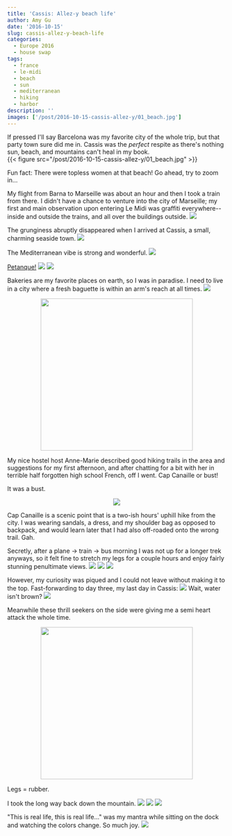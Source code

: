 ```yaml
---
title: 'Cassis: Allez-y beach life'
author: Amy Gu
date: '2016-10-15'
slug: cassis-allez-y-beach-life
categories:
  - Europe 2016
  - house swap
tags:
  - france
  - le-midi
  - beach
  - sun
  - mediterranean
  - hiking
  - harbor
description: ''
images: ['/post/2016-10-15-cassis-allez-y/01_beach.jpg']
---
```


If pressed I'll say Barcelona was my favorite city of the whole trip, but that party town sure did me in. Cassis was the *perfect* respite as there's nothing sun, beach, and mountains can't heal in my book.  
{{< figure src="/post/2016-10-15-cassis-allez-y/01_beach.jpg" >}}

<!--more-->

Fun fact: There were topless women at that beach! Go ahead, try to zoom in...

My flight from Barna to Marseille was about an hour and then I took a train from there. I didn't have a chance to venture into the city of Marseille; my first and main observation upon entering Le Midi was graffiti everywhere--inside and outside the trains, and all over the buildings outside. 
![](/post/2016-10-15-cassis-allez-y/02_train.jpg)

The grunginess abruptly disappeared when I arrived at Cassis, a small, charming seaside town. 
![](/post/2016-10-15-cassis-allez-y/03_cassis.jpg)

The Mediterranean vibe is strong and wonderful. 
![](/post/2016-10-15-cassis-allez-y/04_harbor_sun.jpg)

[Petanque!](https://en.wikipedia.org/wiki/P%C3%A9tanque)
![](/post/2016-10-15-cassis-allez-y/05_petanque.jpg)
![](/post/2016-10-15-cassis-allez-y/06_french_style.jpg)

Bakeries are my favorite places on earth, so I was in paradise. I need to live in a city where a fresh baguette is within an arm's reach at all times.
![](/post/2016-10-15-cassis-allez-y/07_bakery_street.jpg)
<p style='text-align:center;'><img src='/post/2016-10-15-cassis-allez-y/08_cassis2.jpg' width='350'></p>

My nice hostel host Anne-Marie described good hiking trails in the area and suggestions for my first afternoon, and after chatting for a bit with her in terrible half forgotten high school French, off I went. Cap Canaille or bust!

It was a bust.
<p style='text-align:center;'><img src='/post/2016-10-15-cassis-allez-y/09_hiking_feet.jpg'></p>

Cap Canaille is a scenic point that is a two-ish hours' uphill hike from the city. I was wearing sandals, a dress, and my shoulder bag as opposed to backpack, and would learn later that I had also off-roaded onto the wrong trail. Gah.

Secretly, after a plane -> train -> bus morning I was not up for a longer trek anyways, so it felt fine to stretch my legs for a couple hours and enjoy fairly stunning penultimate views. 
![](/post/2016-10-15-cassis-allez-y/10_canaille_take1.jpg)
![](/post/2016-10-15-cassis-allez-y/11_landscape.jpg)
![](/post/2016-10-15-cassis-allez-y/12_farm.jpg)

However, my curiosity was piqued and I could not leave without making it to the top. Fast-forwarding to day three, my last day in Cassis: 
![](/post/2016-10-15-cassis-allez-y/13_cap_canaille.jpg)
Wait, water isn't brown?
![](/post/2016-10-15-cassis-allez-y/14_cap_canaille2.jpg)

Meanwhile these thrill seekers on the side were giving me a semi heart attack the whole time.
<p style='text-align:center;'><img src='/post/2016-10-15-cassis-allez-y/15_rappellers.png' width='350'></p>
Legs = rubber.

I took the long way back down the mountain. 
![](/post/2016-10-15-cassis-allez-y/16_way_down.jpg)
![](/post/2016-10-15-cassis-allez-y/17_view.jpg)
![](/post/2016-10-15-cassis-allez-y/18_dusk.jpg)

"This is real life, this is real life..." was my mantra while sitting on the dock and watching the colors change. So much joy. 
![](/post/2016-10-15-cassis-allez-y/19_dusk_dock.jpg)